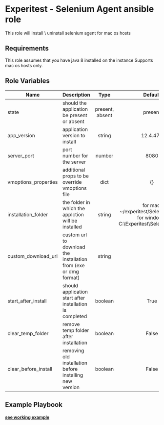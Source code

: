 Experitest - Selenium Agent ansible role
=========

This role will install \ uninstall selenium agent for mac os hosts

Requirements
------------

This role assumes that you have java 8 installed on the instance
Supports mac os hosts only.

Role Variables
--------------

| Name | Description | Type | Default | Required |
|------|-------------|:----:|:-----:|:-----:|
| state | should the application be present or absent | present, absent | present | no |
| app_version | application version to install | string | 12.4.473 | no |
| server_port | port number for the server | number | 8080 | no |
| vmoptions_properties | additional props to be override vmoptions file | dict | {} | no |
| installation_folder | the folder in which the applction will be installed | string | for mac: ~/experitest/SeleniumAgent <br> for windows: C:\\Experitest\\SeleniumAgent  | no |
| custom_download_url | custom url to download the installation from (exe or dmg format) | string |  | no |
| start_after_install | should application start after installation is completed | boolean | True | no |
| clear_temp_folder | remove temp folder after installation | boolean | False | no |
| clear_before_install | removing old installation before installing new version | boolean | False | no |

Example Playbook
----------------

#### [see working example](/example)
